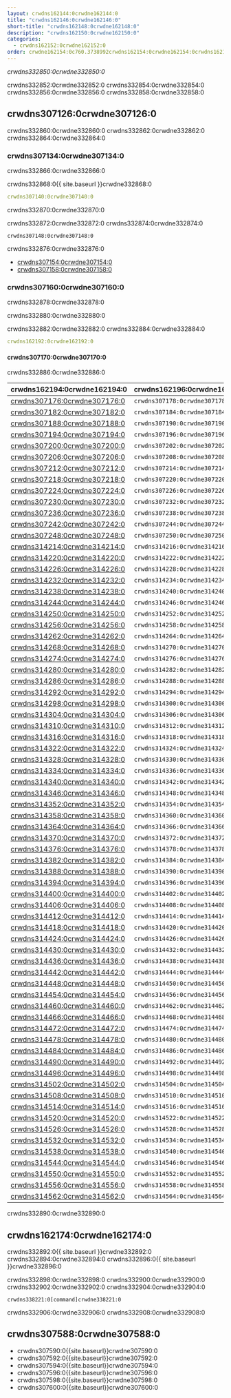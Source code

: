 ```yaml
---
layout: crwdns162144:0crwdne162144:0
title: "crwdns162146:0crwdne162146:0"
short-title: "crwdns162148:0crwdne162148:0"
description: "crwdns162150:0crwdne162150:0"
categories:
  - crwdns162152:0crwdne162152:0
order: crwdne162154:0c760.3738992crwdns162154:0crwdne162154:0crwdns162154:0crwdne162154:0
---
```


*crwdns332850:0crwdne332850:0*

crwdns332852:0crwdne332852:0 crwdns332854:0crwdne332854:0 crwdns332856:0crwdne332856:0 crwdns332858:0crwdne332858:0

## crwdns307126:0crwdne307126:0

crwdns332860:0crwdne332860:0 crwdns332862:0crwdne332862:0 crwdns332864:0crwdne332864:0

### crwdns307134:0crwdne307134:0

crwdns332866:0crwdne332866:0

crwdns332868:0{{ site.baseurl }}crwdne332868:0

```yaml
crwdns307140:0crwdne307140:0
```

crwdns332870:0crwdne332870:0

crwdns332872:0crwdne332872:0 crwdns332874:0crwdne332874:0

    crwdns307148:0crwdne307148:0
    

crwdns332876:0crwdne332876:0

- [crwdns307154:0crwdne307154:0](crwdns307152:0crwdne307152:0) 
- [crwdns307158:0crwdne307158:0](crwdns307156:0crwdne307156:0)

### crwdns307160:0crwdne307160:0

crwdns332878:0crwdne332878:0

crwdns332880:0crwdne332880:0

crwdns332882:0crwdne332882:0 crwdns332884:0crwdne332884:0

```yaml
crwdns162192:0crwdne162192:0
```

#### crwdns307170:0crwdne307170:0

crwdns332886:0crwdne332886:0

| crwdns162194:0crwdne162194:0                                 | crwdns162196:0crwdne162196:0   |
| ------------------------------------------------------------ | ------------------------------ |
| [crwdns307176:0crwdne307176:0](crwdns307174:0crwdne307174:0) | `crwdns307178:0crwdne307178:0` |
| [crwdns307182:0crwdne307182:0](crwdns307180:0crwdne307180:0) | `crwdns307184:0crwdne307184:0` |
| [crwdns307188:0crwdne307188:0](crwdns307186:0crwdne307186:0) | `crwdns307190:0crwdne307190:0` |
| [crwdns307194:0crwdne307194:0](crwdns307192:0crwdne307192:0) | `crwdns307196:0crwdne307196:0` |
| [crwdns307200:0crwdne307200:0](crwdns307198:0crwdne307198:0) | `crwdns307202:0crwdne307202:0` |
| [crwdns307206:0crwdne307206:0](crwdns307204:0crwdne307204:0) | `crwdns307208:0crwdne307208:0` |
| [crwdns307212:0crwdne307212:0](crwdns307210:0crwdne307210:0) | `crwdns307214:0crwdne307214:0` |
| [crwdns307218:0crwdne307218:0](crwdns307216:0crwdne307216:0) | `crwdns307220:0crwdne307220:0` |
| [crwdns307224:0crwdne307224:0](crwdns307222:0crwdne307222:0) | `crwdns307226:0crwdne307226:0` |
| [crwdns307230:0crwdne307230:0](crwdns307228:0crwdne307228:0) | `crwdns307232:0crwdne307232:0` |
| [crwdns307236:0crwdne307236:0](crwdns307234:0crwdne307234:0) | `crwdns307238:0crwdne307238:0` |
| [crwdns307242:0crwdne307242:0](crwdns307240:0crwdne307240:0) | `crwdns307244:0crwdne307244:0` |
| [crwdns307248:0crwdne307248:0](crwdns307246:0crwdne307246:0) | `crwdns307250:0crwdne307250:0` |
| [crwdns314214:0crwdne314214:0](crwdns314212:0crwdne314212:0) | `crwdns314216:0crwdne314216:0` |
| [crwdns314220:0crwdne314220:0](crwdns314218:0crwdne314218:0) | `crwdns314222:0crwdne314222:0` |
| [crwdns314226:0crwdne314226:0](crwdns314224:0crwdne314224:0) | `crwdns314228:0crwdne314228:0` |
| [crwdns314232:0crwdne314232:0](crwdns314230:0crwdne314230:0) | `crwdns314234:0crwdne314234:0` |
| [crwdns314238:0crwdne314238:0](crwdns314236:0crwdne314236:0) | `crwdns314240:0crwdne314240:0` |
| [crwdns314244:0crwdne314244:0](crwdns314242:0crwdne314242:0) | `crwdns314246:0crwdne314246:0` |
| [crwdns314250:0crwdne314250:0](crwdns314248:0crwdne314248:0) | `crwdns314252:0crwdne314252:0` |
| [crwdns314256:0crwdne314256:0](crwdns314254:0crwdne314254:0) | `crwdns314258:0crwdne314258:0` |
| [crwdns314262:0crwdne314262:0](crwdns314260:0crwdne314260:0) | `crwdns314264:0crwdne314264:0` |
| [crwdns314268:0crwdne314268:0](crwdns314266:0crwdne314266:0) | `crwdns314270:0crwdne314270:0` |
| [crwdns314274:0crwdne314274:0](crwdns314272:0crwdne314272:0) | `crwdns314276:0crwdne314276:0` |
| [crwdns314280:0crwdne314280:0](crwdns314278:0crwdne314278:0) | `crwdns314282:0crwdne314282:0` |
| [crwdns314286:0crwdne314286:0](crwdns314284:0crwdne314284:0) | `crwdns314288:0crwdne314288:0` |
| [crwdns314292:0crwdne314292:0](crwdns314290:0crwdne314290:0) | `crwdns314294:0crwdne314294:0` |
| [crwdns314298:0crwdne314298:0](crwdns314296:0crwdne314296:0) | `crwdns314300:0crwdne314300:0` |
| [crwdns314304:0crwdne314304:0](crwdns314302:0crwdne314302:0) | `crwdns314306:0crwdne314306:0` |
| [crwdns314310:0crwdne314310:0](crwdns314308:0crwdne314308:0) | `crwdns314312:0crwdne314312:0` |
| [crwdns314316:0crwdne314316:0](crwdns314314:0crwdne314314:0) | `crwdns314318:0crwdne314318:0` |
| [crwdns314322:0crwdne314322:0](crwdns314320:0crwdne314320:0) | `crwdns314324:0crwdne314324:0` |
| [crwdns314328:0crwdne314328:0](crwdns314326:0crwdne314326:0) | `crwdns314330:0crwdne314330:0` |
| [crwdns314334:0crwdne314334:0](crwdns314332:0crwdne314332:0) | `crwdns314336:0crwdne314336:0` |
| [crwdns314340:0crwdne314340:0](crwdns314338:0crwdne314338:0) | `crwdns314342:0crwdne314342:0` |
| [crwdns314346:0crwdne314346:0](crwdns314344:0crwdne314344:0) | `crwdns314348:0crwdne314348:0` |
| [crwdns314352:0crwdne314352:0](crwdns314350:0crwdne314350:0) | `crwdns314354:0crwdne314354:0` |
| [crwdns314358:0crwdne314358:0](crwdns314356:0crwdne314356:0) | `crwdns314360:0crwdne314360:0` |
| [crwdns314364:0crwdne314364:0](crwdns314362:0crwdne314362:0) | `crwdns314366:0crwdne314366:0` |
| [crwdns314370:0crwdne314370:0](crwdns314368:0crwdne314368:0) | `crwdns314372:0crwdne314372:0` |
| [crwdns314376:0crwdne314376:0](crwdns314374:0crwdne314374:0) | `crwdns314378:0crwdne314378:0` |
| [crwdns314382:0crwdne314382:0](crwdns314380:0crwdne314380:0) | `crwdns314384:0crwdne314384:0` |
| [crwdns314388:0crwdne314388:0](crwdns314386:0crwdne314386:0) | `crwdns314390:0crwdne314390:0` |
| [crwdns314394:0crwdne314394:0](crwdns314392:0crwdne314392:0) | `crwdns314396:0crwdne314396:0` |
| [crwdns314400:0crwdne314400:0](crwdns314398:0crwdne314398:0) | `crwdns314402:0crwdne314402:0` |
| [crwdns314406:0crwdne314406:0](crwdns314404:0crwdne314404:0) | `crwdns314408:0crwdne314408:0` |
| [crwdns314412:0crwdne314412:0](crwdns314410:0crwdne314410:0) | `crwdns314414:0crwdne314414:0` |
| [crwdns314418:0crwdne314418:0](crwdns314416:0crwdne314416:0) | `crwdns314420:0crwdne314420:0` |
| [crwdns314424:0crwdne314424:0](crwdns314422:0crwdne314422:0) | `crwdns314426:0crwdne314426:0` |
| [crwdns314430:0crwdne314430:0](crwdns314428:0crwdne314428:0) | `crwdns314432:0crwdne314432:0` |
| [crwdns314436:0crwdne314436:0](crwdns314434:0crwdne314434:0) | `crwdns314438:0crwdne314438:0` |
| [crwdns314442:0crwdne314442:0](crwdns314440:0crwdne314440:0) | `crwdns314444:0crwdne314444:0` |
| [crwdns314448:0crwdne314448:0](crwdns314446:0crwdne314446:0) | `crwdns314450:0crwdne314450:0` |
| [crwdns314454:0crwdne314454:0](crwdns314452:0crwdne314452:0) | `crwdns314456:0crwdne314456:0` |
| [crwdns314460:0crwdne314460:0](crwdns314458:0crwdne314458:0) | `crwdns314462:0crwdne314462:0` |
| [crwdns314466:0crwdne314466:0](crwdns314464:0crwdne314464:0) | `crwdns314468:0crwdne314468:0` |
| [crwdns314472:0crwdne314472:0](crwdns314470:0crwdne314470:0) | `crwdns314474:0crwdne314474:0` |
| [crwdns314478:0crwdne314478:0](crwdns314476:0crwdne314476:0) | `crwdns314480:0crwdne314480:0` |
| [crwdns314484:0crwdne314484:0](crwdns314482:0crwdne314482:0) | `crwdns314486:0crwdne314486:0` |
| [crwdns314490:0crwdne314490:0](crwdns314488:0crwdne314488:0) | `crwdns314492:0crwdne314492:0` |
| [crwdns314496:0crwdne314496:0](crwdns314494:0crwdne314494:0) | `crwdns314498:0crwdne314498:0` |
| [crwdns314502:0crwdne314502:0](crwdns314500:0crwdne314500:0) | `crwdns314504:0crwdne314504:0` |
| [crwdns314508:0crwdne314508:0](crwdns314506:0crwdne314506:0) | `crwdns314510:0crwdne314510:0` |
| [crwdns314514:0crwdne314514:0](crwdns314512:0crwdne314512:0) | `crwdns314516:0crwdne314516:0` |
| [crwdns314520:0crwdne314520:0](crwdns314518:0crwdne314518:0) | `crwdns314522:0crwdne314522:0` |
| [crwdns314526:0crwdne314526:0](crwdns314524:0crwdne314524:0) | `crwdns314528:0crwdne314528:0` |
| [crwdns314532:0crwdne314532:0](crwdns314530:0crwdne314530:0) | `crwdns314534:0crwdne314534:0` |
| [crwdns314538:0crwdne314538:0](crwdns314536:0crwdne314536:0) | `crwdns314540:0crwdne314540:0` |
| [crwdns314544:0crwdne314544:0](crwdns314542:0crwdne314542:0) | `crwdns314546:0crwdne314546:0` |
| [crwdns314550:0crwdne314550:0](crwdns314548:0crwdne314548:0) | `crwdns314552:0crwdne314552:0` |
| [crwdns314556:0crwdne314556:0](crwdns314554:0crwdne314554:0) | `crwdns314558:0crwdne314558:0` |
| [crwdns314562:0crwdne314562:0](crwdns314560:0crwdne314560:0) | `crwdns314564:0crwdne314564:0` | crwdns332888:0crwdne332888:0 

crwdns332890:0crwdne332890:0

## crwdns162174:0crwdne162174:0

crwdns332892:0{{ site.baseurl }}crwdne332892:0 crwdns332894:0crwdne332894:0 crwdns332896:0{{ site.baseurl }}crwdne332896:0

crwdns332898:0crwdne332898:0 crwdns332900:0crwdne332900:0 crwdns332902:0crwdne332902:0 crwdns332904:0crwdne332904:0

    crwdns338221:0[command]crwdne338221:0  
    

crwdns332906:0crwdne332906:0 crwdns332908:0crwdne332908:0

## crwdns307588:0crwdne307588:0

- crwdns307590:0{{site.baseurl}}crwdne307590:0
- crwdns307592:0{{site.baseurl}}crwdne307592:0
- crwdns307594:0{{site.baseurl}}crwdne307594:0
- crwdns307596:0{{site.baseurl}}crwdne307596:0
- crwdns307598:0{{site.baseurl}}crwdne307598:0
- crwdns307600:0{{site.baseurl}}crwdne307600:0